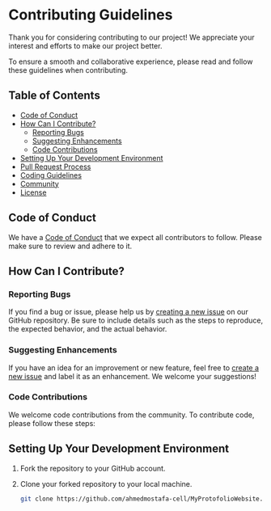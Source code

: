 # Contributing Guidelines

Thank you for considering contributing to our project! We appreciate your interest and efforts to make our project better.

To ensure a smooth and collaborative experience, please read and follow these guidelines when contributing.

## Table of Contents

- [Code of Conduct](#code-of-conduct)
- [How Can I Contribute?](#how-can-i-contribute)
  - [Reporting Bugs](#reporting-bugs)
  - [Suggesting Enhancements](#suggesting-enhancements)
  - [Code Contributions](#code-contributions)
- [Setting Up Your Development Environment](#setting-up-your-development-environment)
- [Pull Request Process](#pull-request-process)
- [Coding Guidelines](#coding-guidelines)
- [Community](#community)
- [License](#license)

## Code of Conduct

We have a [Code of Conduct](CODE_OF_CONDUCT.md) that we expect all contributors to follow. Please make sure to review and adhere to it.

## How Can I Contribute?

### Reporting Bugs

If you find a bug or issue, please help us by [creating a new issue](../../issues) on our GitHub repository. Be sure to include details such as the steps to reproduce, the expected behavior, and the actual behavior.

### Suggesting Enhancements

If you have an idea for an improvement or new feature, feel free to [create a new issue](../../issues) and label it as an enhancement. We welcome your suggestions!

### Code Contributions

We welcome code contributions from the community. To contribute code, please follow these steps:

## Setting Up Your Development Environment

1. Fork the repository to your GitHub account.
2. Clone your forked repository to your local machine.

   ```bash
   git clone https://github.com/ahmedmostafa-cell/MyProtofolioWebsite.git
